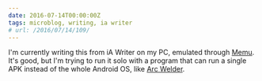 ```yaml
---
date: 2016-07-14T00:00:00Z
tags: microblog, writing, ia writer
# url: /2016/07/14/109/
---
```


I'm currently writing this from iA Writer on my PC, emulated through [Memu](http://www.memuplay.com). It's good, but I'm trying to run it solo with a program that can run a single APK instead of the whole Android OS, like [Arc Welder](https://chrome.google.com/webstore/detail/arc-welder/emfinbmielocnlhgmfkkmkngdoccbadn). 
